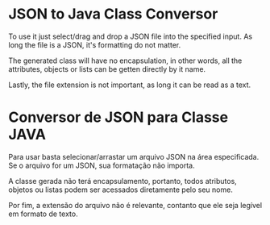 # JSON to Java Class Conversor

To use it just select/drag and drop a JSON file into the specified input. As long the file is a JSON, it's formatting do not matter. <br>

The generated class will have no encapsulation, in other words, all the attributes, objects or lists can be getten directly by it name. <br>

Lastly, the file extension is not important, as long it can be read as a text.

# Conversor de JSON para Classe JAVA

Para usar basta selecionar/arrastar um arquivo JSON na área especificada. Se o arquivo for um JSON, sua formatação não importa. <br>

A classe gerada não terá encapsulamento, portanto, todos atributos, objetos ou listas podem ser acessados diretamente pelo seu nome. <br>

Por fim, a extensão do arquivo não é relevante, contanto que ele seja legível em formato de texto.
